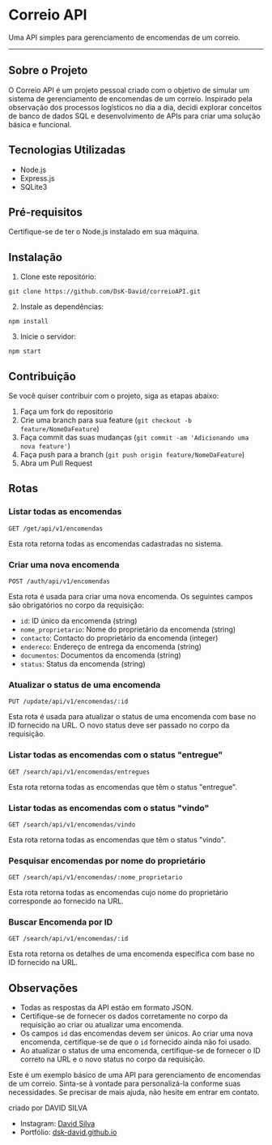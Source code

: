 # Correio API

Uma API simples para gerenciamento de encomendas de um correio.

---

## Sobre o Projeto

O Correio API é um projeto pessoal criado com o objetivo de simular um sistema de gerenciamento de encomendas de um correio. Inspirado pela observação dos processos logísticos no dia a dia, decidi explorar conceitos de banco de dados SQL e desenvolvimento de APIs para criar uma solução básica e funcional.

## Tecnologias Utilizadas

- Node.js
- Express.js
- SQLite3

## Pré-requisitos

Certifique-se de ter o Node.js instalado em sua máquina.

## Instalação

1. Clone este repositório:

```
git clone https://github.com/DsK-David/correioAPI.git
```

2. Instale as dependências:

```
npm install
```

3. Inicie o servidor:

```
npm start
```

## Contribuição

Se você quiser contribuir com o projeto, siga as etapas abaixo:

1. Faça um fork do repositório
2. Crie uma branch para sua feature (`git checkout -b feature/NomeDaFeature`)
3. Faça commit das suas mudanças (`git commit -am 'Adicionando uma nova feature'`)
4. Faça push para a branch (`git push origin feature/NomeDaFeature`)
5. Abra um Pull Request

## Rotas

### Listar todas as encomendas

```
GET /get/api/v1/encomendas
```

Esta rota retorna todas as encomendas cadastradas no sistema.

### Criar uma nova encomenda

```
POST /auth/api/v1/encomendas
```

Esta rota é usada para criar uma nova encomenda. Os seguintes campos são obrigatórios no corpo da requisição:

- `id`: ID único da encomenda (string)
- `nome_proprietario`: Nome do proprietário da encomenda (string)
- `contacto`: Contacto do proprietário da encomenda (integer)
- `endereco`: Endereço de entrega da encomenda (string)
- `documentos`: Documentos da encomenda (string)
- `status`: Status da encomenda (string)

### Atualizar o status de uma encomenda

```
PUT /update/api/v1/encomendas/:id
```

Esta rota é usada para atualizar o status de uma encomenda com base no ID fornecido na URL. O novo status deve ser passado no corpo da requisição.

### Listar todas as encomendas com o status "entregue"

```
GET /search/api/v1/encomendas/entregues
```

Esta rota retorna todas as encomendas que têm o status "entregue".

### Listar todas as encomendas com o status "vindo"

```
GET /search/api/v1/encomendas/vindo
```

Esta rota retorna todas as encomendas que têm o status "vindo".

### Pesquisar encomendas por nome do proprietário

```
GET /search/api/v1/encomendas/:nome_proprietario
```

Esta rota retorna todas as encomendas cujo nome do proprietário corresponde ao fornecido na URL.

### Buscar Encomenda por ID
```
GET /search/api/v1/encomendas/:id
```

Esta rota retorna os detalhes de uma encomenda específica com base no ID fornecido na URL.



## Observações

- Todas as respostas da API estão em formato JSON.
- Certifique-se de fornecer os dados corretamente no corpo da requisição ao criar ou atualizar uma encomenda.
- Os campos `id` das encomendas devem ser únicos. Ao criar uma nova encomenda, certifique-se de que o `id` fornecido ainda não foi usado.
- Ao atualizar o status de uma encomenda, certifique-se de fornecer o ID correto na URL e o novo status no corpo da requisição.

Este é um exemplo básico de uma API para gerenciamento de encomendas de um correio. Sinta-se à vontade para personalizá-la conforme suas necessidades. Se precisar de mais ajuda, não hesite em entrar em contato.

criado por DAVID SILVA

- Instagram: [David Silva](https://www.instagram.com/n0_0ne__dsk)
- Portfólio: [dsk-david.github.io](https://www.dsk-david.github.io)
